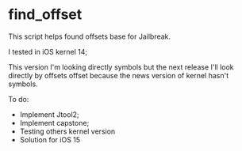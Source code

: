 # find_offset
This script helps found offsets base for Jailbreak. 

I tested in iOS kernel 14; 

 This version I'm looking directly symbols but the next release I'll look directly by offsets offset because the news version of kernel hasn't symbols.

 To do: 
 - Implement Jtool2; 
 - Implement capstone;
 - Testing others kernel version 
 - Solution for iOS 15
